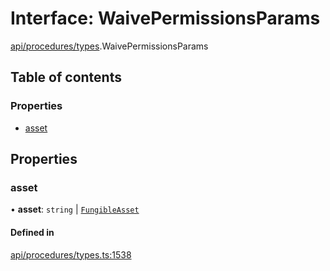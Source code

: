 # Interface: WaivePermissionsParams

[api/procedures/types](../wiki/api.procedures.types).WaivePermissionsParams

## Table of contents

### Properties

- [asset](../wiki/api.procedures.types.WaivePermissionsParams#asset)

## Properties

### asset

• **asset**: `string` \| [`FungibleAsset`](../wiki/api.entities.Asset.Fungible.FungibleAsset)

#### Defined in

[api/procedures/types.ts:1538](https://github.com/PolymeshAssociation/polymesh-sdk/blob/88db4a91/src/api/procedures/types.ts#L1538)
